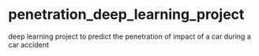 # penetration_deep_learning_project
deep learning project to predict the penetration of impact of a car during a car accident
